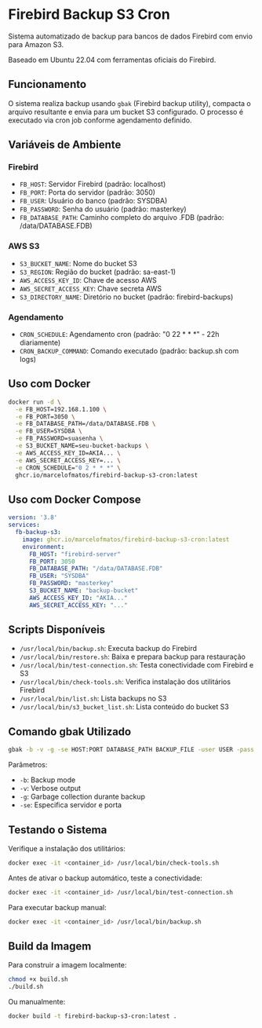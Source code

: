 # Firebird Backup S3 Cron

Sistema automatizado de backup para bancos de dados Firebird com envio para Amazon S3.

Baseado em Ubuntu 22.04 com ferramentas oficiais do Firebird.

## Funcionamento

O sistema realiza backup usando `gbak` (Firebird backup utility), compacta o arquivo resultante e envia para um bucket S3 configurado. O processo é executado via cron job conforme agendamento definido.

## Variáveis de Ambiente

### Firebird
- `FB_HOST`: Servidor Firebird (padrão: localhost)
- `FB_PORT`: Porta do servidor (padrão: 3050)
- `FB_USER`: Usuário do banco (padrão: SYSDBA)
- `FB_PASSWORD`: Senha do usuário (padrão: masterkey)
- `FB_DATABASE_PATH`: Caminho completo do arquivo .FDB (padrão: /data/DATABASE.FDB)

### AWS S3
- `S3_BUCKET_NAME`: Nome do bucket S3
- `S3_REGION`: Região do bucket (padrão: sa-east-1)
- `AWS_ACCESS_KEY_ID`: Chave de acesso AWS
- `AWS_SECRET_ACCESS_KEY`: Chave secreta AWS
- `S3_DIRECTORY_NAME`: Diretório no bucket (padrão: firebird-backups)

### Agendamento
- `CRON_SCHEDULE`: Agendamento cron (padrão: "0 22 * * *" - 22h diariamente)
- `CRON_BACKUP_COMMAND`: Comando executado (padrão: backup.sh com logs)

## Uso com Docker

```bash
docker run -d \
  -e FB_HOST=192.168.1.100 \
  -e FB_PORT=3050 \
  -e FB_DATABASE_PATH=/data/DATABASE.FDB \
  -e FB_USER=SYSDBA \
  -e FB_PASSWORD=suasenha \
  -e S3_BUCKET_NAME=seu-bucket-backups \
  -e AWS_ACCESS_KEY_ID=AKIA... \
  -e AWS_SECRET_ACCESS_KEY=... \
  -e CRON_SCHEDULE="0 2 * * *" \
  ghcr.io/marcelofmatos/firebird-backup-s3-cron:latest
```

## Uso com Docker Compose

```yaml
version: '3.8'
services:
  fb-backup-s3:
    image: ghcr.io/marcelofmatos/firebird-backup-s3-cron:latest
    environment:
      FB_HOST: "firebird-server"
      FB_PORT: 3050
      FB_DATABASE_PATH: "/data/DATABASE.FDB"
      FB_USER: "SYSDBA"
      FB_PASSWORD: "masterkey"
      S3_BUCKET_NAME: "backup-bucket"
      AWS_ACCESS_KEY_ID: "AKIA..."
      AWS_SECRET_ACCESS_KEY: "..."
```

## Scripts Disponíveis

- `/usr/local/bin/backup.sh`: Executa backup do Firebird
- `/usr/local/bin/restore.sh`: Baixa e prepara backup para restauração
- `/usr/local/bin/test-connection.sh`: Testa conectividade com Firebird e S3
- `/usr/local/bin/check-tools.sh`: Verifica instalação dos utilitários Firebird
- `/usr/local/bin/list.sh`: Lista backups no S3
- `/usr/local/bin/s3_bucket_list.sh`: Lista conteúdo do bucket S3

## Comando gbak Utilizado

```bash
gbak -b -v -g -se HOST:PORT DATABASE_PATH BACKUP_FILE -user USER -pass PASSWORD
```

Parâmetros:
- `-b`: Backup mode
- `-v`: Verbose output
- `-g`: Garbage collection durante backup
- `-se`: Especifica servidor e porta

## Testando o Sistema

Verifique a instalação dos utilitários:

```bash
docker exec -it <container_id> /usr/local/bin/check-tools.sh
```

Antes de ativar o backup automático, teste a conectividade:

```bash
docker exec -it <container_id> /usr/local/bin/test-connection.sh
```

Para executar backup manual:

```bash
docker exec -it <container_id> /usr/local/bin/backup.sh
```

## Build da Imagem

Para construir a imagem localmente:

```bash
chmod +x build.sh
./build.sh
```

Ou manualmente:

```bash
docker build -t firebird-backup-s3-cron:latest .
```
